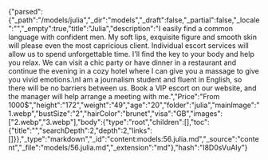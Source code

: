 {"parsed":{"_path":"/models/julia","_dir":"models","_draft":false,"_partial":false,"_locale":"","_empty":true,"title":"Julia","description":"I easily find a common language with confident men. My soft lips, exquisite figure and smooth skin will please even the most capricious client. Individual escort services will allow us to spend unforgettable time. I'll find the key to your body and help you relax. We can visit a chic party or have dinner in a restaurant and continue the evening in a cozy hotel where I can give you a massage to give you vivid emotions.\nI am a journalism student and fluent in English, so there will be no barriers between us. Book a VIP escort on our website, and the manager will help arrange a meeting with me.","Price":"From 1000$","height":"172","weight":"49","age":"20","folder":"julia","mainImage":"1.webp","bustSize":"2","hairColor":"brunet","visa":"GB","images":["2.webp","3.webp"],"body":{"type":"root","children":[],"toc":{"title":"","searchDepth":2,"depth":2,"links":[]}},"_type":"markdown","_id":"content:models:56.julia.md","_source":"content","_file":"models/56.julia.md","_extension":"md"},"hash":"I8D0sVuAIy"}
